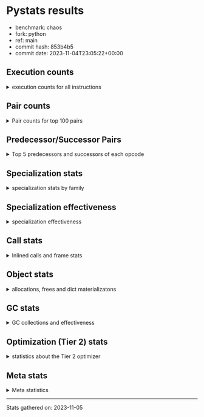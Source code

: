 
# Pystats results

- benchmark: chaos
- fork: python
- ref: main
- commit hash: 853b4b5
- commit date: 2023-11-04T23:05:22+00:00

## Execution counts

<details>
<summary> execution counts for all instructions </summary>

|Name | Count | Self | Cumulative | Miss ratio | 
|---|---:|---:|---:|---:|
| LOAD_FAST | 165,252,000 | 19.1% | 19.1% |  |
| LOAD_FAST_LOAD_FAST | 88,024,880 | 10.2% | 29.2% |  |
| LOAD_ATTR_INSTANCE_VALUE | 86,137,620 | 9.9% | 39.2% |  |
| STORE_FAST | 58,386,640 | 6.7% | 45.9% |  |
| BINARY_OP_SUBTRACT_INT | 46,007,580 | 5.3% | 51.2% |  |
| LOAD_CONST | 43,399,280 | 5.0% | 56.2% |  |
| BINARY_SUBSCR_LIST_INT | 33,318,400 | 3.8% | 60.1% |  |
| BINARY_OP_ADD_INT | 32,362,900 | 3.7% | 63.8% |  |
| BINARY_OP_MULTIPLY_FLOAT | 30,799,900 | 3.6% | 67.3% |  |
| BINARY_OP | 29,632,980 | 3.4% | 70.8% |  |
| BINARY_OP_ADD_FLOAT | 19,999,920 | 2.3% | 73.1% |  |
| RESUME_CHECK | 19,200,100 | 2.2% | 75.3% |  |
| RETURN_VALUE | 18,800,100 | 2.2% | 77.5% |  |
| STORE_ATTR_INSTANCE_VALUE | 17,605,200 | 2.0% | 79.5% |  |
| FOR_ITER_RANGE | 16,887,300 | 1.9% | 81.4% |  |
| JUMP_BACKWARD | 11,830,960 | 1.4% | 82.8% |  |
| LOAD_ATTR_METHOD_WITH_VALUES | 10,799,840 | 1.2% | 84.0% |  |
| CALL_PY_EXACT_ARGS | 10,399,860 | 1.2% | 85.2% |  |
| LOAD_GLOBAL_BUILTIN | 10,008,380 | 1.2% | 86.4% |  |
| POP_JUMP_IF_FALSE | 9,795,280 | 1.1% | 87.5% |  |
| LOAD_GLOBAL_MODULE | 9,600,060 | 1.1% | 88.6% |  |
| COMPARE_OP | 6,728,640 | 0.8% | 89.4% |  |
| CALL_BUILTIN_CLASS | 6,400,040 | 0.7% | 90.1% |  |
| RETURN_CONST | 6,000,240 | 0.7% | 90.8% |  |
| POP_JUMP_IF_NOT_NONE | 6,000,000 | 0.7% | 91.5% |  |
| EXIT_INIT_CHECK | 5,600,020 | 0.6% | 92.2% |  |
| CALL_ALLOC_AND_ENTER_INIT | 5,600,020 | 0.6% | 92.8% |  |
| GET_ITER | 5,200,160 | 0.6% | 93.4% |  |
| STORE_SUBSCR_LIST_INT | 5,199,980 | 0.6% | 94.0% |  |
| BINARY_SUBSCR_TUPLE_INT | 5,199,900 | 0.6% | 94.6% |  |
| COMPARE_OP_INT | 4,194,960 | 0.5% | 95.1% |  |
| PUSH_NULL | 4,002,880 | 0.5% | 95.6% |  |
| POP_JUMP_IF_TRUE | 3,926,160 | 0.5% | 96.0% |  |
| LIST_APPEND | 3,220,480 | 0.4% | 96.4% |  |
| CALL_LEN | 3,207,400 | 0.4% | 96.8% |  |
| CALL_BUILTIN_O | 3,202,320 | 0.4% | 97.1% |  |
| SWAP | 2,792,720 | 0.3% | 97.5% |  |
| BUILD_TUPLE | 2,400,160 | 0.3% | 97.7% |  |
| BINARY_OP_SUBTRACT_FLOAT | 2,399,940 | 0.3% | 98.0% |  |
| INTERPRETER_EXIT | 2,000,140 | 0.2% | 98.2% |  |
| LOAD_ATTR_MODULE | 2,000,100 | 0.2% | 98.5% |  |
| CALL | 1,602,840 | 0.2% | 98.7% |  |
| COMPARE_OP_FLOAT | 1,599,920 | 0.2% | 98.8% |  |
| POP_TOP | 1,592,880 | 0.2% | 99.0% |  |
| BUILD_LIST | 820,560 | 0.1% | 99.1% |  |
| LOAD_ATTR | 803,220 | 0.1% | 99.2% |  |
| LOAD_FAST_AND_CLEAR | 800,080 | 0.1% | 99.3% |  |
| COPY | 800,000 | 0.1% | 99.4% |  |
| IS_OP | 800,000 | 0.1% | 99.5% |  |
| CALL_METHOD_DESCRIPTOR_NOARGS | 799,980 | 0.1% | 99.6% |  |
| LOAD_ATTR_METHOD_NO_DICT | 799,980 | 0.1% | 99.7% |  |
| CALL_ISINSTANCE | 400,140 | 0.0% | 99.7% |  |
| TO_BOOL_BOOL | 400,140 | 0.0% | 99.8% |  |
| UNARY_NEGATIVE | 400,000 | 0.0% | 99.8% |  |
| JUMP_FORWARD | 400,000 | 0.0% | 99.9% |  |
| STORE_FAST_STORE_FAST | 400,000 | 0.0% | 99.9% |  |
| CALL_PY_WITH_DEFAULTS | 399,980 | 0.0% | 100.0% |  |
| UNPACK_SEQUENCE_TWO_TUPLE | 399,980 | 0.0% | 100.0% |  |
| BINARY_SUBSCR | 8,100 | 0.0% | 100.0% |  |
| LOAD_GLOBAL | 1,120 | 0.0% | 100.0% |  |
| LOAD_DEREF | 240 | 0.0% | 100.0% |  |
| RESUME | 220 | 0.0% | 100.0% |  |
| STORE_ATTR | 180 | 0.0% | 100.0% |  |
| COPY_FREE_VARS | 160 | 0.0% | 100.0% |  |
| TO_BOOL | 120 | 0.0% | 100.0% |  |
| FOR_ITER | 120 | 0.0% | 100.0% |  |
| CALL_METHOD_DESCRIPTOR_FAST | 80 | 0.0% | 100.0% | 100.0% |
| NOP | 80 | 0.0% | 100.0% |  |
| CALL_FUNCTION_EX | 80 | 0.0% | 100.0% |  |
| CALL_TYPE_1 | 80 | 0.0% | 100.0% |  |
| LOAD_SUPER_ATTR_METHOD | 80 | 0.0% | 100.0% |  |
| TO_BOOL_NONE | 60 | 0.0% | 100.0% |  |
| STORE_SUBSCR | 40 | 0.0% | 100.0% |  |
| UNPACK_SEQUENCE | 40 | 0.0% | 100.0% |  |
| LOAD_SUPER_ATTR | 20 | 0.0% | 100.0% |  |


</details>

## Pair counts

<details>
<summary> Pair counts for top 100 pairs </summary>

|Pair | Count | Self | Cumulative | 
|---|---:|---:|---:|
| LOAD_FAST LOAD_ATTR_INSTANCE_VALUE | 76,306,920 | 8.8% | 8.8% |
| LOAD_ATTR_INSTANCE_VALUE LOAD_FAST | 43,323,120 | 5.0% | 13.8% |
| STORE_FAST LOAD_FAST_LOAD_FAST | 34,461,920 | 4.0% | 17.8% |
| LOAD_FAST BINARY_OP_MULTIPLY_FLOAT | 28,800,000 | 3.3% | 21.1% |
| LOAD_FAST_LOAD_FAST STORE_ATTR_INSTANCE_VALUE | 16,800,240 | 1.9% | 23.0% |
| LOAD_CONST BINARY_OP_ADD_INT | 16,163,000 | 1.9% | 24.9% |
| STORE_FAST LOAD_FAST | 15,600,240 | 1.8% | 26.7% |
| BINARY_OP_MULTIPLY_FLOAT BINARY_OP_ADD_FLOAT | 15,599,880 | 1.8% | 28.5% |
| BINARY_OP_ADD_INT LOAD_FAST | 15,200,000 | 1.8% | 30.3% |
| BINARY_OP_MULTIPLY_FLOAT LOAD_FAST | 15,199,960 | 1.8% | 32.0% |
| LOAD_FAST_LOAD_FAST BINARY_OP_SUBTRACT_INT | 15,199,920 | 1.8% | 33.8% |
| FOR_ITER_RANGE STORE_FAST | 13,679,780 | 1.6% | 35.3% |
| BINARY_OP_SUBTRACT_INT BINARY_SUBSCR_LIST_INT | 13,600,000 | 1.6% | 36.9% |
| LOAD_FAST_LOAD_FAST LOAD_CONST | 13,200,000 | 1.5% | 38.4% |
| LOAD_CONST BINARY_OP_SUBTRACT_INT | 12,807,560 | 1.5% | 39.9% |
| BINARY_OP STORE_FAST | 12,000,100 | 1.4% | 41.3% |
| BINARY_OP_ADD_FLOAT LOAD_FAST | 11,999,920 | 1.4% | 42.7% |
| JUMP_BACKWARD FOR_ITER_RANGE | 11,687,140 | 1.3% | 44.0% |
| STORE_ATTR_INSTANCE_VALUE LOAD_FAST_LOAD_FAST | 11,200,160 | 1.3% | 45.3% |
| CALL_PY_EXACT_ARGS RESUME_CHECK | 10,399,860 | 1.2% | 46.5% |
| LOAD_FAST_LOAD_FAST BINARY_OP | 10,000,120 | 1.2% | 47.7% |
| RESUME_CHECK LOAD_FAST | 10,000,020 | 1.2% | 48.8% |
| BINARY_OP LOAD_FAST_LOAD_FAST | 10,000,000 | 1.2% | 50.0% |
| LOAD_FAST BINARY_OP_SUBTRACT_INT | 9,600,000 | 1.1% | 51.1% |
| BINARY_OP_SUBTRACT_INT BINARY_OP | 9,600,000 | 1.1% | 52.2% |
| BINARY_SUBSCR_LIST_INT STORE_FAST | 9,600,000 | 1.1% | 53.3% |
| LOAD_ATTR_INSTANCE_VALUE BINARY_OP_ADD_INT | 9,600,000 | 1.1% | 54.4% |
| BINARY_OP_ADD_INT BINARY_SUBSCR_LIST_INT | 9,363,040 | 1.1% | 55.5% |
| RETURN_VALUE STORE_FAST | 9,200,020 | 1.1% | 56.6% |
| LOAD_FAST_LOAD_FAST LOAD_ATTR_INSTANCE_VALUE | 9,029,680 | 1.0% | 57.6% |
| LOAD_FAST LOAD_CONST | 8,963,520 | 1.0% | 58.6% |
| LOAD_ATTR_INSTANCE_VALUE BINARY_OP_SUBTRACT_INT | 8,400,000 | 1.0% | 59.6% |
| BINARY_OP_SUBTRACT_INT LOAD_CONST | 8,399,980 | 1.0% | 60.6% |
| LOAD_ATTR_INSTANCE_VALUE LOAD_CONST | 8,007,360 | 0.9% | 61.5% |
| LOAD_FAST RETURN_VALUE | 7,600,080 | 0.9% | 62.4% |
| BINARY_OP_SUBTRACT_INT LOAD_FAST | 7,200,000 | 0.8% | 63.2% |
| LOAD_GLOBAL_BUILTIN LOAD_FAST | 6,407,600 | 0.7% | 63.9% |
| LOAD_GLOBAL_MODULE LOAD_FAST | 6,400,000 | 0.7% | 64.7% |
| RESUME_CHECK LOAD_FAST_LOAD_FAST | 6,000,060 | 0.7% | 65.4% |
| LOAD_FAST POP_JUMP_IF_NOT_NONE | 6,000,000 | 0.7% | 66.1% |
| STORE_FAST LOAD_GLOBAL_BUILTIN | 5,999,920 | 0.7% | 66.8% |
| LOAD_FAST_LOAD_FAST LOAD_FAST | 5,896,240 | 0.7% | 67.4% |
| POP_JUMP_IF_FALSE LOAD_FAST | 5,856,320 | 0.7% | 68.1% |
| STORE_ATTR_INSTANCE_VALUE RETURN_CONST | 5,604,860 | 0.6% | 68.8% |
| EXIT_INIT_CHECK RETURN_VALUE | 5,600,020 | 0.6% | 69.4% |
| RETURN_CONST EXIT_INIT_CHECK | 5,600,020 | 0.6% | 70.0% |
| CALL_ALLOC_AND_ENTER_INIT RESUME_CHECK | 5,600,020 | 0.6% | 70.7% |
| LOAD_FAST BINARY_OP_ADD_INT | 5,600,000 | 0.6% | 71.3% |
| LOAD_FAST LOAD_ATTR_METHOD_WITH_VALUES | 5,599,720 | 0.6% | 72.0% |
| BINARY_OP_SUBTRACT_INT STORE_FAST | 5,200,200 | 0.6% | 72.6% |
| CALL_BUILTIN_CLASS GET_ITER | 5,200,100 | 0.6% | 73.2% |
| BINARY_SUBSCR_LIST_INT LOAD_FAST_LOAD_FAST | 5,199,980 | 0.6% | 73.8% |
| STORE_SUBSCR_LIST_INT JUMP_BACKWARD | 5,199,980 | 0.6% | 74.4% |
| LOAD_FAST_LOAD_FAST BINARY_SUBSCR_LIST_INT | 5,199,960 | 0.6% | 75.0% |
| BINARY_OP_ADD_FLOAT CALL_ALLOC_AND_ENTER_INIT | 5,199,960 | 0.6% | 75.6% |
| BINARY_SUBSCR_LIST_INT LOAD_ATTR_METHOD_WITH_VALUES | 5,199,960 | 0.6% | 76.2% |
| LOAD_CONST BINARY_SUBSCR_TUPLE_INT | 5,199,800 | 0.6% | 76.8% |
| RETURN_VALUE LOAD_FAST_LOAD_FAST | 4,800,000 | 0.6% | 77.3% |
| LOAD_FAST_LOAD_FAST CALL_PY_EXACT_ARGS | 4,800,000 | 0.6% | 77.9% |
| LOAD_FAST_LOAD_FAST STORE_SUBSCR_LIST_INT | 4,800,000 | 0.6% | 78.4% |
| POP_JUMP_IF_NOT_NONE LOAD_GLOBAL_MODULE | 4,800,000 | 0.6% | 79.0% |
| LOAD_ATTR_METHOD_WITH_VALUES LOAD_FAST_LOAD_FAST | 4,800,000 | 0.6% | 79.6% |
| GET_ITER FOR_ITER_RANGE | 4,400,040 | 0.5% | 80.1% |
| COMPARE_OP_INT POP_JUMP_IF_FALSE | 4,194,960 | 0.5% | 80.5% |
| LOAD_CONST BINARY_OP | 4,000,480 | 0.5% | 81.0% |
| BINARY_OP_ADD_INT CALL_BUILTIN_CLASS | 4,000,000 | 0.5% | 81.5% |
| PUSH_NULL LOAD_FAST | 3,602,560 | 0.4% | 81.9% |
| BINARY_OP LOAD_FAST | 3,600,280 | 0.4% | 82.3% |
| LOAD_ATTR_METHOD_WITH_VALUES CALL_PY_EXACT_ARGS | 3,599,800 | 0.4% | 82.7% |
| COMPARE_OP POP_JUMP_IF_TRUE | 3,526,080 | 0.4% | 83.1% |
| LIST_APPEND JUMP_BACKWARD | 3,220,480 | 0.4% | 83.5% |
| LOAD_ATTR_INSTANCE_VALUE CALL_LEN | 3,207,360 | 0.4% | 83.9% |
| COMPARE_OP POP_JUMP_IF_FALSE | 3,200,240 | 0.4% | 84.2% |
| BINARY_SUBSCR_LIST_INT LIST_APPEND | 3,200,000 | 0.4% | 84.6% |
| BINARY_SUBSCR_TUPLE_INT COMPARE_OP | 3,200,000 | 0.4% | 85.0% |
| LOAD_ATTR_INSTANCE_VALUE LOAD_FAST_LOAD_FAST | 3,200,000 | 0.4% | 85.3% |
| POP_JUMP_IF_FALSE LOAD_FAST_LOAD_FAST | 2,999,680 | 0.3% | 85.7% |
| CALL_LEN LOAD_FAST | 2,800,000 | 0.3% | 86.0% |
| RESUME_CHECK LOAD_GLOBAL_MODULE | 2,799,920 | 0.3% | 86.3% |
| LOAD_FAST BINARY_SUBSCR_LIST_INT | 2,755,400 | 0.3% | 86.7% |
| BINARY_SUBSCR_LIST_INT COMPARE_OP | 2,726,080 | 0.3% | 87.0% |
| LOAD_FAST_LOAD_FAST COMPARE_OP_INT | 2,698,440 | 0.3% | 87.3% |
| BINARY_OP BINARY_OP_ADD_FLOAT | 2,400,160 | 0.3% | 87.6% |
| BINARY_OP_ADD_INT LOAD_CONST | 2,400,000 | 0.3% | 87.8% |
| FOR_ITER_RANGE JUMP_BACKWARD | 2,400,000 | 0.3% | 88.1% |
| LOAD_GLOBAL_BUILTIN LOAD_FAST_LOAD_FAST | 2,400,000 | 0.3% | 88.4% |
| LOAD_ATTR_METHOD_WITH_VALUES LOAD_FAST | 2,399,940 | 0.3% | 88.7% |
| POP_JUMP_IF_TRUE LOAD_FAST_LOAD_FAST | 2,163,040 | 0.2% | 88.9% |
| LOAD_FAST BINARY_OP | 2,020,520 | 0.2% | 89.1% |
| BUILD_TUPLE RETURN_VALUE | 2,007,440 | 0.2% | 89.4% |
| CALL_BUILTIN_O STORE_FAST | 2,002,340 | 0.2% | 89.6% |
| LOAD_FAST CALL_BUILTIN_O | 2,002,280 | 0.2% | 89.8% |
| CACHE RESUME_CHECK | 2,000,060 | 0.2% | 90.1% |
| LOAD_ATTR_MODULE PUSH_NULL | 2,000,040 | 0.2% | 90.3% |
| RETURN_VALUE INTERPRETER_EXIT | 2,000,000 | 0.2% | 90.5% |
| BINARY_SUBSCR_LIST_INT BUILD_TUPLE | 2,000,000 | 0.2% | 90.8% |
| BINARY_SUBSCR_LIST_INT LOAD_FAST | 2,000,000 | 0.2% | 91.0% |
| LOAD_ATTR_INSTANCE_VALUE LOAD_GLOBAL_BUILTIN | 2,000,000 | 0.2% | 91.2% |
| LOAD_GLOBAL_MODULE LOAD_ATTR_MODULE | 1,999,960 | 0.2% | 91.5% |
| LOAD_FAST CALL_PY_EXACT_ARGS | 1,999,920 | 0.2% | 91.7% |


</details>

## Predecessor/Successor Pairs

<details>
<summary> Top 5 predecessors and successors of each opcode </summary>

### CACHE

<details>
<summary> Successors and predecessors for CACHE </summary>

|Successors | Count | Percentage | 
|---|---:|---:|
| RESUME_CHECK | 2,000,060 | 100.0% |
| RESUME | 80 | 0.0% |


</details>

### BINARY_SUBSCR

<details>
<summary> Successors and predecessors for BINARY_SUBSCR </summary>

|Predecessors | Count | Percentage | 
|---|---:|---:|
| LOAD_CONST | 7,640 | 94.3% |
| BINARY_SUBSCR | 220 | 2.7% |
| LOAD_FAST | 120 | 1.5% |
| BINARY_SUBSCR_TUPLE_INT | 80 | 1.0% |
| LOAD_FAST_LOAD_FAST | 40 | 0.5% |

|Successors | Count | Percentage | 
|---|---:|---:|
| CALL | 7,460 | 92.1% |
| BINARY_SUBSCR | 220 | 2.7% |
| BINARY_SUBSCR_LIST_INT | 160 | 2.0% |
| BINARY_SUBSCR_TUPLE_INT | 100 | 1.2% |
| BINARY_OP | 80 | 1.0% |


</details>

### EXIT_INIT_CHECK

<details>
<summary> Successors and predecessors for EXIT_INIT_CHECK </summary>

|Predecessors | Count | Percentage | 
|---|---:|---:|
| RETURN_CONST | 5,600,020 | 100.0% |

|Successors | Count | Percentage | 
|---|---:|---:|
| RETURN_VALUE | 5,600,020 | 100.0% |


</details>

### GET_ITER

<details>
<summary> Successors and predecessors for GET_ITER </summary>

|Predecessors | Count | Percentage | 
|---|---:|---:|
| CALL_BUILTIN_CLASS | 5,200,100 | 100.0% |
| CALL | 60 | 0.0% |

|Successors | Count | Percentage | 
|---|---:|---:|
| FOR_ITER_RANGE | 4,400,040 | 84.6% |
| LOAD_FAST_AND_CLEAR | 800,080 | 15.4% |
| FOR_ITER | 40 | 0.0% |


</details>

### INTERPRETER_EXIT

<details>
<summary> Successors and predecessors for INTERPRETER_EXIT </summary>

|Predecessors | Count | Percentage | 
|---|---:|---:|
| RETURN_VALUE | 2,000,000 | 100.0% |
| RETURN_CONST | 140 | 0.0% |


</details>

### NOP

<details>
<summary> Successors and predecessors for NOP </summary>

|Predecessors | Count | Percentage | 
|---|---:|---:|
| POP_TOP | 80 | 100.0% |

|Successors | Count | Percentage | 
|---|---:|---:|
| LOAD_DEREF | 80 | 100.0% |


</details>

### POP_TOP

<details>
<summary> Successors and predecessors for POP_TOP </summary>

|Predecessors | Count | Percentage | 
|---|---:|---:|
| STORE_FAST | 800,000 | 50.2% |
| RETURN_CONST | 400,080 | 25.1% |
| SWAP | 392,560 | 24.6% |
| CALL | 160 | 0.0% |
| CALL_METHOD_DESCRIPTOR_FAST | 80 | 0.0% |

|Successors | Count | Percentage | 
|---|---:|---:|
| LOAD_FAST | 1,200,080 | 75.3% |
| RETURN_VALUE | 392,560 | 24.6% |
| NOP | 80 | 0.0% |
| LOAD_CONST | 80 | 0.0% |
| LOAD_GLOBAL | 40 | 0.0% |


</details>

### PUSH_NULL

<details>
<summary> Successors and predecessors for PUSH_NULL </summary>

|Predecessors | Count | Percentage | 
|---|---:|---:|
| LOAD_ATTR_MODULE | 2,000,040 | 50.0% |
| LOAD_FAST | 1,202,640 | 30.0% |
| BINARY_SUBSCR_LIST_INT | 799,960 | 20.0% |
| LOAD_ATTR | 120 | 0.0% |
| LOAD_DEREF | 80 | 0.0% |

|Successors | Count | Percentage | 
|---|---:|---:|
| LOAD_FAST | 3,602,560 | 90.0% |
| LOAD_GLOBAL_BUILTIN | 399,960 | 10.0% |
| CALL | 320 | 0.0% |
| LOAD_GLOBAL | 40 | 0.0% |


</details>

### RETURN_VALUE

<details>
<summary> Successors and predecessors for RETURN_VALUE </summary>

|Predecessors | Count | Percentage | 
|---|---:|---:|
| LOAD_FAST | 7,600,080 | 40.4% |
| EXIT_INIT_CHECK | 5,600,020 | 29.8% |
| BUILD_TUPLE | 2,007,440 | 10.7% |
| CALL_BUILTIN_O | 1,199,980 | 6.4% |
| RETURN_VALUE | 800,000 | 4.3% |

|Successors | Count | Percentage | 
|---|---:|---:|
| STORE_FAST | 9,200,020 | 48.9% |
| LOAD_FAST_LOAD_FAST | 4,800,000 | 25.5% |
| INTERPRETER_EXIT | 2,000,000 | 10.6% |
| RETURN_VALUE | 800,000 | 4.3% |
| BINARY_OP | 800,000 | 4.3% |


</details>

### STORE_SUBSCR

<details>
<summary> Successors and predecessors for STORE_SUBSCR </summary>

|Predecessors | Count | Percentage | 
|---|---:|---:|
| BINARY_OP | 20 | 50.0% |
| BINARY_OP_SUBTRACT_INT | 20 | 50.0% |

|Successors | Count | Percentage | 
|---|---:|---:|
| JUMP_BACKWARD | 20 | 50.0% |
| STORE_SUBSCR_LIST_INT | 20 | 50.0% |


</details>

### TO_BOOL

<details>
<summary> Successors and predecessors for TO_BOOL </summary>

|Predecessors | Count | Percentage | 
|---|---:|---:|
| CALL_ISINSTANCE | 60 | 50.0% |
| LOAD_FAST | 40 | 33.3% |
| CALL | 20 | 16.7% |

|Successors | Count | Percentage | 
|---|---:|---:|
| TO_BOOL_BOOL | 60 | 50.0% |
| POP_JUMP_IF_FALSE | 20 | 16.7% |
| POP_JUMP_IF_TRUE | 20 | 16.7% |
| TO_BOOL_NONE | 20 | 16.7% |


</details>

### UNARY_NEGATIVE

<details>
<summary> Successors and predecessors for UNARY_NEGATIVE </summary>

|Predecessors | Count | Percentage | 
|---|---:|---:|
| LOAD_ATTR_INSTANCE_VALUE | 399,980 | 100.0% |
| LOAD_ATTR | 20 | 0.0% |

|Successors | Count | Percentage | 
|---|---:|---:|
| LOAD_FAST | 400,000 | 100.0% |


</details>

### BINARY_OP

<details>
<summary> Successors and predecessors for BINARY_OP </summary>

|Predecessors | Count | Percentage | 
|---|---:|---:|
| LOAD_FAST_LOAD_FAST | 10,000,120 | 33.7% |
| BINARY_OP_SUBTRACT_INT | 9,600,000 | 32.4% |
| LOAD_CONST | 4,000,480 | 13.5% |
| LOAD_FAST | 2,020,520 | 6.8% |
| LOAD_ATTR_INSTANCE_VALUE | 1,600,140 | 5.4% |

|Successors | Count | Percentage | 
|---|---:|---:|
| STORE_FAST | 12,000,100 | 40.5% |
| LOAD_FAST_LOAD_FAST | 10,000,000 | 33.7% |
| LOAD_FAST | 3,600,280 | 12.1% |
| BINARY_OP_ADD_FLOAT | 2,400,160 | 8.1% |
| BINARY_OP | 811,240 | 2.7% |


</details>

### BUILD_LIST

<details>
<summary> Successors and predecessors for BUILD_LIST </summary>

|Predecessors | Count | Percentage | 
|---|---:|---:|
| SWAP | 800,080 | 97.5% |
| LOAD_CONST | 20,480 | 2.5% |

|Successors | Count | Percentage | 
|---|---:|---:|
| SWAP | 800,080 | 97.5% |
| LOAD_FAST | 20,480 | 2.5% |


</details>

### BUILD_TUPLE

<details>
<summary> Successors and predecessors for BUILD_TUPLE </summary>

|Predecessors | Count | Percentage | 
|---|---:|---:|
| BINARY_SUBSCR_LIST_INT | 2,000,000 | 83.3% |
| RETURN_VALUE | 400,000 | 16.7% |
| LOAD_GLOBAL_BUILTIN | 160 | 0.0% |

|Successors | Count | Percentage | 
|---|---:|---:|
| RETURN_VALUE | 2,007,440 | 83.6% |
| SWAP | 392,560 | 16.4% |
| CALL_ISINSTANCE | 120 | 0.0% |
| CALL | 40 | 0.0% |


</details>

### CALL

<details>
<summary> Successors and predecessors for CALL </summary>

|Predecessors | Count | Percentage | 
|---|---:|---:|
| LOAD_FAST | 400,500 | 25.0% |
| BINARY_OP_ADD_FLOAT | 400,020 | 25.0% |
| BINARY_OP_ADD_INT | 399,980 | 25.0% |
| BINARY_SUBSCR_LIST_INT | 392,540 | 24.5% |
| BINARY_SUBSCR | 7,460 | 0.5% |

|Successors | Count | Percentage | 
|---|---:|---:|
| STORE_FAST | 800,260 | 49.9% |
| RESUME_CHECK | 800,040 | 49.9% |
| CALL | 1,380 | 0.1% |
| POP_TOP | 160 | 0.0% |
| CALL_PY_EXACT_ARGS | 140 | 0.0% |


</details>

### CALL_FUNCTION_EX

<details>
<summary> Successors and predecessors for CALL_FUNCTION_EX </summary>

|Predecessors | Count | Percentage | 
|---|---:|---:|
| LOAD_FAST | 80 | 100.0% |

|Successors | Count | Percentage | 
|---|---:|---:|
| COPY_FREE_VARS | 80 | 100.0% |


</details>

### COMPARE_OP

<details>
<summary> Successors and predecessors for COMPARE_OP </summary>

|Predecessors | Count | Percentage | 
|---|---:|---:|
| BINARY_SUBSCR_TUPLE_INT | 3,200,000 | 47.6% |
| BINARY_SUBSCR_LIST_INT | 2,726,080 | 40.5% |
| LOAD_CONST | 400,120 | 5.9% |
| LOAD_FAST | 400,000 | 5.9% |
| COMPARE_OP | 2,040 | 0.0% |

|Successors | Count | Percentage | 
|---|---:|---:|
| POP_JUMP_IF_TRUE | 3,526,080 | 52.4% |
| POP_JUMP_IF_FALSE | 3,200,240 | 47.6% |
| COMPARE_OP | 2,040 | 0.0% |
| COMPARE_OP_INT | 200 | 0.0% |
| COMPARE_OP_FLOAT | 80 | 0.0% |


</details>

### COPY

<details>
<summary> Successors and predecessors for COPY </summary>

|Predecessors | Count | Percentage | 
|---|---:|---:|
| LOAD_FAST | 800,000 | 100.0% |

|Successors | Count | Percentage | 
|---|---:|---:|
| LOAD_ATTR_INSTANCE_VALUE | 799,920 | 100.0% |
| LOAD_ATTR | 80 | 0.0% |


</details>

### COPY_FREE_VARS

<details>
<summary> Successors and predecessors for COPY_FREE_VARS </summary>

|Predecessors | Count | Percentage | 
|---|---:|---:|
| CALL | 80 | 50.0% |
| CALL_FUNCTION_EX | 80 | 50.0% |

|Successors | Count | Percentage | 
|---|---:|---:|
| RESUME_CHECK | 140 | 87.5% |
| RESUME | 20 | 12.5% |


</details>

### FOR_ITER

<details>
<summary> Successors and predecessors for FOR_ITER </summary>

|Predecessors | Count | Percentage | 
|---|---:|---:|
| JUMP_BACKWARD | 60 | 50.0% |
| GET_ITER | 40 | 33.3% |
| SWAP | 20 | 16.7% |

|Successors | Count | Percentage | 
|---|---:|---:|
| STORE_FAST | 60 | 50.0% |
| FOR_ITER_RANGE | 60 | 50.0% |


</details>

### IS_OP

<details>
<summary> Successors and predecessors for IS_OP </summary>

|Predecessors | Count | Percentage | 
|---|---:|---:|
| LOAD_GLOBAL_MODULE | 799,980 | 100.0% |
| LOAD_GLOBAL | 20 | 0.0% |

|Successors | Count | Percentage | 
|---|---:|---:|
| POP_JUMP_IF_FALSE | 800,000 | 100.0% |


</details>

### JUMP_BACKWARD

<details>
<summary> Successors and predecessors for JUMP_BACKWARD </summary>

|Predecessors | Count | Percentage | 
|---|---:|---:|
| STORE_SUBSCR_LIST_INT | 5,199,980 | 44.0% |
| LIST_APPEND | 3,220,480 | 27.2% |
| FOR_ITER_RANGE | 2,400,000 | 20.3% |
| POP_JUMP_IF_TRUE | 563,040 | 4.8% |
| STORE_FAST | 303,680 | 2.6% |

|Successors | Count | Percentage | 
|---|---:|---:|
| FOR_ITER_RANGE | 11,687,140 | 98.8% |
| LOAD_FAST | 143,760 | 1.2% |
| FOR_ITER | 60 | 0.0% |


</details>

### JUMP_FORWARD

<details>
<summary> Successors and predecessors for JUMP_FORWARD </summary>

|Predecessors | Count | Percentage | 
|---|---:|---:|
| STORE_ATTR_INSTANCE_VALUE | 399,980 | 100.0% |
| STORE_ATTR | 20 | 0.0% |

|Successors | Count | Percentage | 
|---|---:|---:|
| LOAD_FAST | 400,000 | 100.0% |


</details>

### LIST_APPEND

<details>
<summary> Successors and predecessors for LIST_APPEND </summary>

|Predecessors | Count | Percentage | 
|---|---:|---:|
| BINARY_SUBSCR_LIST_INT | 3,200,000 | 99.4% |
| BINARY_OP | 20,480 | 0.6% |

|Successors | Count | Percentage | 
|---|---:|---:|
| JUMP_BACKWARD | 3,220,480 | 100.0% |


</details>

### LOAD_ATTR

<details>
<summary> Successors and predecessors for LOAD_ATTR </summary>

|Predecessors | Count | Percentage | 
|---|---:|---:|
| LOAD_FAST | 802,360 | 99.9% |
| LOAD_ATTR | 380 | 0.0% |
| LOAD_GLOBAL | 140 | 0.0% |
| LOAD_GLOBAL_MODULE | 140 | 0.0% |
| COPY | 80 | 0.0% |

|Successors | Count | Percentage | 
|---|---:|---:|
| STORE_FAST | 800,020 | 99.6% |
| LOAD_ATTR_INSTANCE_VALUE | 1,100 | 0.1% |
| LOAD_FAST | 620 | 0.1% |
| LOAD_ATTR | 380 | 0.0% |
| BINARY_OP | 300 | 0.0% |


</details>

### LOAD_CONST

<details>
<summary> Successors and predecessors for LOAD_CONST </summary>

|Predecessors | Count | Percentage | 
|---|---:|---:|
| LOAD_FAST_LOAD_FAST | 13,200,000 | 30.4% |
| LOAD_FAST | 8,963,520 | 20.7% |
| BINARY_OP_SUBTRACT_INT | 8,399,980 | 19.4% |
| LOAD_ATTR_INSTANCE_VALUE | 8,007,360 | 18.5% |
| BINARY_OP_ADD_INT | 2,400,000 | 5.5% |

|Successors | Count | Percentage | 
|---|---:|---:|
| BINARY_OP_ADD_INT | 16,163,000 | 37.2% |
| BINARY_OP_SUBTRACT_INT | 12,807,560 | 29.5% |
| BINARY_SUBSCR_TUPLE_INT | 5,199,800 | 12.0% |
| BINARY_OP | 4,000,480 | 9.2% |
| COMPARE_OP_INT | 800,120 | 1.8% |


</details>

### LOAD_DEREF

<details>
<summary> Successors and predecessors for LOAD_DEREF </summary>

|Predecessors | Count | Percentage | 
|---|---:|---:|
| NOP | 80 | 33.3% |
| STORE_FAST | 80 | 33.3% |
| LOAD_GLOBAL_BUILTIN | 80 | 33.3% |

|Successors | Count | Percentage | 
|---|---:|---:|
| PUSH_NULL | 80 | 33.3% |
| LOAD_FAST | 80 | 33.3% |
| STORE_FAST | 80 | 33.3% |


</details>

### LOAD_FAST

<details>
<summary> Successors and predecessors for LOAD_FAST </summary>

|Predecessors | Count | Percentage | 
|---|---:|---:|
| LOAD_ATTR_INSTANCE_VALUE | 43,323,120 | 26.2% |
| STORE_FAST | 15,600,240 | 9.4% |
| BINARY_OP_ADD_INT | 15,200,000 | 9.2% |
| BINARY_OP_MULTIPLY_FLOAT | 15,199,960 | 9.2% |
| BINARY_OP_ADD_FLOAT | 11,999,920 | 7.3% |

|Successors | Count | Percentage | 
|---|---:|---:|
| LOAD_ATTR_INSTANCE_VALUE | 76,306,920 | 46.2% |
| BINARY_OP_MULTIPLY_FLOAT | 28,800,000 | 17.4% |
| BINARY_OP_SUBTRACT_INT | 9,600,000 | 5.8% |
| LOAD_CONST | 8,963,520 | 5.4% |
| RETURN_VALUE | 7,600,080 | 4.6% |


</details>

### LOAD_FAST_AND_CLEAR

<details>
<summary> Successors and predecessors for LOAD_FAST_AND_CLEAR </summary>

|Predecessors | Count | Percentage | 
|---|---:|---:|
| GET_ITER | 800,080 | 100.0% |

|Successors | Count | Percentage | 
|---|---:|---:|
| SWAP | 800,080 | 100.0% |


</details>

### LOAD_FAST_LOAD_FAST

<details>
<summary> Successors and predecessors for LOAD_FAST_LOAD_FAST </summary>

|Predecessors | Count | Percentage | 
|---|---:|---:|
| STORE_FAST | 34,461,920 | 39.2% |
| STORE_ATTR_INSTANCE_VALUE | 11,200,160 | 12.7% |
| BINARY_OP | 10,000,000 | 11.4% |
| RESUME_CHECK | 6,000,060 | 6.8% |
| BINARY_SUBSCR_LIST_INT | 5,199,980 | 5.9% |

|Successors | Count | Percentage | 
|---|---:|---:|
| STORE_ATTR_INSTANCE_VALUE | 16,800,240 | 19.1% |
| BINARY_OP_SUBTRACT_INT | 15,199,920 | 17.3% |
| LOAD_CONST | 13,200,000 | 15.0% |
| BINARY_OP | 10,000,120 | 11.4% |
| LOAD_ATTR_INSTANCE_VALUE | 9,029,680 | 10.3% |


</details>

### LOAD_GLOBAL

<details>
<summary> Successors and predecessors for LOAD_GLOBAL </summary>

|Predecessors | Count | Percentage | 
|---|---:|---:|
| STORE_FAST | 200 | 17.9% |
| LOAD_FAST | 160 | 14.3% |
| RESUME | 140 | 12.5% |
| LOAD_GLOBAL_BUILTIN | 140 | 12.5% |
| RESUME_CHECK | 140 | 12.5% |

|Successors | Count | Percentage | 
|---|---:|---:|
| LOAD_GLOBAL_BUILTIN | 420 | 37.5% |
| LOAD_GLOBAL_MODULE | 260 | 23.2% |
| LOAD_FAST | 240 | 21.4% |
| LOAD_ATTR | 140 | 12.5% |
| CALL | 20 | 1.8% |


</details>

### LOAD_SUPER_ATTR

<details>
<summary> Successors and predecessors for LOAD_SUPER_ATTR </summary>

|Predecessors | Count | Percentage | 
|---|---:|---:|
| LOAD_FAST | 20 | 100.0% |

|Successors | Count | Percentage | 
|---|---:|---:|
| LOAD_SUPER_ATTR_METHOD | 20 | 100.0% |


</details>

### POP_JUMP_IF_FALSE

<details>
<summary> Successors and predecessors for POP_JUMP_IF_FALSE </summary>

|Predecessors | Count | Percentage | 
|---|---:|---:|
| COMPARE_OP_INT | 4,194,960 | 42.8% |
| COMPARE_OP | 3,200,240 | 32.7% |
| COMPARE_OP_FLOAT | 1,599,920 | 16.3% |
| IS_OP | 800,000 | 8.2% |
| TO_BOOL_BOOL | 80 | 0.0% |

|Successors | Count | Percentage | 
|---|---:|---:|
| LOAD_FAST | 5,856,320 | 59.8% |
| LOAD_FAST_LOAD_FAST | 2,999,680 | 30.6% |
| LOAD_CONST | 400,000 | 4.1% |
| RETURN_CONST | 395,360 | 4.0% |
| JUMP_BACKWARD | 143,760 | 1.5% |


</details>

### POP_JUMP_IF_NOT_NONE

<details>
<summary> Successors and predecessors for POP_JUMP_IF_NOT_NONE </summary>

|Predecessors | Count | Percentage | 
|---|---:|---:|
| LOAD_FAST | 6,000,000 | 100.0% |

|Successors | Count | Percentage | 
|---|---:|---:|
| LOAD_GLOBAL_MODULE | 4,800,000 | 80.0% |
| LOAD_FAST | 1,200,000 | 20.0% |


</details>

### POP_JUMP_IF_TRUE

<details>
<summary> Successors and predecessors for POP_JUMP_IF_TRUE </summary>

|Predecessors | Count | Percentage | 
|---|---:|---:|
| COMPARE_OP | 3,526,080 | 89.8% |
| TO_BOOL_BOOL | 400,060 | 10.2% |
| TO_BOOL | 20 | 0.0% |

|Successors | Count | Percentage | 
|---|---:|---:|
| LOAD_FAST_LOAD_FAST | 2,163,040 | 55.1% |
| LOAD_FAST | 800,000 | 20.4% |
| JUMP_BACKWARD | 563,040 | 14.3% |
| LOAD_GLOBAL_MODULE | 399,960 | 10.2% |
| LOAD_GLOBAL | 60 | 0.0% |


</details>

### RETURN_CONST

<details>
<summary> Successors and predecessors for RETURN_CONST </summary>

|Predecessors | Count | Percentage | 
|---|---:|---:|
| STORE_ATTR_INSTANCE_VALUE | 5,604,860 | 93.4% |
| POP_JUMP_IF_FALSE | 395,360 | 6.6% |
| STORE_ATTR | 20 | 0.0% |

|Successors | Count | Percentage | 
|---|---:|---:|
| EXIT_INIT_CHECK | 5,600,020 | 93.3% |
| POP_TOP | 400,080 | 6.7% |
| INTERPRETER_EXIT | 140 | 0.0% |


</details>

### STORE_ATTR

<details>
<summary> Successors and predecessors for STORE_ATTR </summary>

|Predecessors | Count | Percentage | 
|---|---:|---:|
| LOAD_FAST | 100 | 55.6% |
| SWAP | 80 | 44.4% |

|Successors | Count | Percentage | 
|---|---:|---:|
| STORE_ATTR_INSTANCE_VALUE | 100 | 55.6% |
| LOAD_FAST | 40 | 22.2% |
| JUMP_FORWARD | 20 | 11.1% |
| RETURN_CONST | 20 | 11.1% |


</details>

### STORE_FAST

<details>
<summary> Successors and predecessors for STORE_FAST </summary>

|Predecessors | Count | Percentage | 
|---|---:|---:|
| FOR_ITER_RANGE | 13,679,780 | 23.4% |
| BINARY_OP | 12,000,100 | 20.6% |
| BINARY_SUBSCR_LIST_INT | 9,600,000 | 16.4% |
| RETURN_VALUE | 9,200,020 | 15.8% |
| BINARY_OP_SUBTRACT_INT | 5,200,200 | 8.9% |

|Successors | Count | Percentage | 
|---|---:|---:|
| LOAD_FAST_LOAD_FAST | 34,461,920 | 59.0% |
| LOAD_FAST | 15,600,240 | 26.7% |
| LOAD_GLOBAL_BUILTIN | 5,999,920 | 10.3% |
| STORE_FAST | 800,080 | 1.4% |
| POP_TOP | 800,000 | 1.4% |


</details>

### STORE_FAST_STORE_FAST

<details>
<summary> Successors and predecessors for STORE_FAST_STORE_FAST </summary>

|Predecessors | Count | Percentage | 
|---|---:|---:|
| UNPACK_SEQUENCE_TWO_TUPLE | 399,980 | 100.0% |
| UNPACK_SEQUENCE | 20 | 0.0% |

|Successors | Count | Percentage | 
|---|---:|---:|
| LOAD_FAST_LOAD_FAST | 400,000 | 100.0% |


</details>

### SWAP

<details>
<summary> Successors and predecessors for SWAP </summary>

|Predecessors | Count | Percentage | 
|---|---:|---:|
| BUILD_LIST | 800,080 | 28.6% |
| LOAD_FAST_AND_CLEAR | 800,080 | 28.6% |
| BINARY_OP_ADD_FLOAT | 799,960 | 28.6% |
| BUILD_TUPLE | 392,560 | 14.1% |
| BINARY_OP | 40 | 0.0% |

|Successors | Count | Percentage | 
|---|---:|---:|
| BUILD_LIST | 800,080 | 28.6% |
| FOR_ITER_RANGE | 800,060 | 28.6% |
| STORE_ATTR_INSTANCE_VALUE | 799,920 | 28.6% |
| POP_TOP | 392,560 | 14.1% |
| STORE_ATTR | 80 | 0.0% |


</details>

### UNPACK_SEQUENCE

<details>
<summary> Successors and predecessors for UNPACK_SEQUENCE </summary>

|Predecessors | Count | Percentage | 
|---|---:|---:|
| RETURN_VALUE | 40 | 100.0% |

|Successors | Count | Percentage | 
|---|---:|---:|
| STORE_FAST_STORE_FAST | 20 | 50.0% |
| UNPACK_SEQUENCE_TWO_TUPLE | 20 | 50.0% |


</details>

### RESUME

<details>
<summary> Successors and predecessors for RESUME </summary>

|Predecessors | Count | Percentage | 
|---|---:|---:|
| CALL | 120 | 54.5% |
| CACHE | 80 | 36.4% |
| COPY_FREE_VARS | 20 | 9.1% |

|Successors | Count | Percentage | 
|---|---:|---:|
| LOAD_GLOBAL | 140 | 63.6% |
| LOAD_FAST | 60 | 27.3% |
| LOAD_FAST_LOAD_FAST | 20 | 9.1% |


</details>

### BINARY_OP_ADD_FLOAT

<details>
<summary> Successors and predecessors for BINARY_OP_ADD_FLOAT </summary>

|Predecessors | Count | Percentage | 
|---|---:|---:|
| BINARY_OP_MULTIPLY_FLOAT | 15,599,880 | 78.0% |
| BINARY_OP | 2,400,160 | 12.0% |
| LOAD_ATTR_INSTANCE_VALUE | 1,199,960 | 6.0% |
| LOAD_CONST | 799,920 | 4.0% |

|Successors | Count | Percentage | 
|---|---:|---:|
| LOAD_FAST | 11,999,920 | 60.0% |
| CALL_ALLOC_AND_ENTER_INIT | 5,199,960 | 26.0% |
| CALL_BUILTIN_O | 1,199,960 | 6.0% |
| SWAP | 799,960 | 4.0% |
| CALL | 400,020 | 2.0% |


</details>

### BINARY_OP_ADD_INT

<details>
<summary> Successors and predecessors for BINARY_OP_ADD_INT </summary>

|Predecessors | Count | Percentage | 
|---|---:|---:|
| LOAD_CONST | 16,163,000 | 49.9% |
| LOAD_ATTR_INSTANCE_VALUE | 9,600,000 | 29.7% |
| LOAD_FAST | 5,600,000 | 17.3% |
| BINARY_SUBSCR_LIST_INT | 999,840 | 3.1% |
| BINARY_OP | 60 | 0.0% |

|Successors | Count | Percentage | 
|---|---:|---:|
| LOAD_FAST | 15,200,000 | 47.0% |
| BINARY_SUBSCR_LIST_INT | 9,363,040 | 28.9% |
| CALL_BUILTIN_CLASS | 4,000,000 | 12.4% |
| LOAD_CONST | 2,400,000 | 7.4% |
| COMPARE_OP_INT | 696,200 | 2.2% |


</details>

### BINARY_OP_MULTIPLY_FLOAT

<details>
<summary> Successors and predecessors for BINARY_OP_MULTIPLY_FLOAT </summary>

|Predecessors | Count | Percentage | 
|---|---:|---:|
| LOAD_FAST | 28,800,000 | 93.5% |
| BINARY_OP_SUBTRACT_FLOAT | 799,920 | 2.6% |
| LOAD_ATTR_INSTANCE_VALUE | 799,920 | 2.6% |
| LOAD_FAST_LOAD_FAST | 399,960 | 1.3% |
| BINARY_OP | 100 | 0.0% |

|Successors | Count | Percentage | 
|---|---:|---:|
| BINARY_OP_ADD_FLOAT | 15,599,880 | 50.6% |
| LOAD_FAST | 15,199,960 | 49.4% |
| BINARY_OP | 60 | 0.0% |


</details>

### BINARY_OP_SUBTRACT_FLOAT

<details>
<summary> Successors and predecessors for BINARY_OP_SUBTRACT_FLOAT </summary>

|Predecessors | Count | Percentage | 
|---|---:|---:|
| LOAD_ATTR_INSTANCE_VALUE | 1,599,840 | 66.7% |
| LOAD_CONST | 799,920 | 33.3% |
| BINARY_OP | 140 | 0.0% |
| LOAD_FAST | 40 | 0.0% |

|Successors | Count | Percentage | 
|---|---:|---:|
| LOAD_FAST | 1,599,920 | 66.7% |
| BINARY_OP_MULTIPLY_FLOAT | 799,920 | 33.3% |
| STORE_FAST | 60 | 0.0% |
| BINARY_OP | 40 | 0.0% |


</details>

### BINARY_OP_SUBTRACT_INT

<details>
<summary> Successors and predecessors for BINARY_OP_SUBTRACT_INT </summary>

|Predecessors | Count | Percentage | 
|---|---:|---:|
| LOAD_FAST_LOAD_FAST | 15,199,920 | 33.0% |
| LOAD_CONST | 12,807,560 | 27.8% |
| LOAD_FAST | 9,600,000 | 20.9% |
| LOAD_ATTR_INSTANCE_VALUE | 8,400,000 | 18.3% |
| BINARY_OP | 100 | 0.0% |

|Successors | Count | Percentage | 
|---|---:|---:|
| BINARY_SUBSCR_LIST_INT | 13,600,000 | 29.6% |
| BINARY_OP | 9,600,000 | 20.9% |
| LOAD_CONST | 8,399,980 | 18.3% |
| LOAD_FAST | 7,200,000 | 15.6% |
| STORE_FAST | 5,200,200 | 11.3% |


</details>

### BINARY_SUBSCR_LIST_INT

<details>
<summary> Successors and predecessors for BINARY_SUBSCR_LIST_INT </summary>

|Predecessors | Count | Percentage | 
|---|---:|---:|
| BINARY_OP_SUBTRACT_INT | 13,600,000 | 40.8% |
| BINARY_OP_ADD_INT | 9,363,040 | 28.1% |
| LOAD_FAST_LOAD_FAST | 5,199,960 | 15.6% |
| LOAD_FAST | 2,755,400 | 8.3% |
| BINARY_SUBSCR_TUPLE_INT | 1,599,840 | 4.8% |

|Successors | Count | Percentage | 
|---|---:|---:|
| STORE_FAST | 9,600,000 | 28.8% |
| LOAD_FAST_LOAD_FAST | 5,199,980 | 15.6% |
| LOAD_ATTR_METHOD_WITH_VALUES | 5,199,960 | 15.6% |
| LIST_APPEND | 3,200,000 | 9.6% |
| COMPARE_OP | 2,726,080 | 8.2% |


</details>

### BINARY_SUBSCR_TUPLE_INT

<details>
<summary> Successors and predecessors for BINARY_SUBSCR_TUPLE_INT </summary>

|Predecessors | Count | Percentage | 
|---|---:|---:|
| LOAD_CONST | 5,199,800 | 100.0% |
| BINARY_SUBSCR | 100 | 0.0% |

|Successors | Count | Percentage | 
|---|---:|---:|
| COMPARE_OP | 3,200,000 | 61.5% |
| BINARY_SUBSCR_LIST_INT | 1,599,840 | 30.8% |
| BINARY_OP | 399,980 | 7.7% |
| BINARY_SUBSCR | 80 | 0.0% |


</details>

### CALL_ALLOC_AND_ENTER_INIT

<details>
<summary> Successors and predecessors for CALL_ALLOC_AND_ENTER_INIT </summary>

|Predecessors | Count | Percentage | 
|---|---:|---:|
| BINARY_OP_ADD_FLOAT | 5,199,960 | 92.9% |
| BINARY_OP | 399,960 | 7.1% |
| CALL | 60 | 0.0% |
| LOAD_CONST | 40 | 0.0% |

|Successors | Count | Percentage | 
|---|---:|---:|
| RESUME_CHECK | 5,600,020 | 100.0% |


</details>

### CALL_BUILTIN_CLASS

<details>
<summary> Successors and predecessors for CALL_BUILTIN_CLASS </summary>

|Predecessors | Count | Percentage | 
|---|---:|---:|
| BINARY_OP_ADD_INT | 4,000,000 | 62.5% |
| LOAD_FAST | 800,000 | 12.5% |
| BINARY_OP_SUBTRACT_INT | 800,000 | 12.5% |
| CALL_LEN | 399,960 | 6.2% |
| LOAD_ATTR_INSTANCE_VALUE | 399,960 | 6.2% |

|Successors | Count | Percentage | 
|---|---:|---:|
| GET_ITER | 5,200,100 | 81.3% |
| STORE_FAST | 799,960 | 12.5% |
| LOAD_CONST | 399,980 | 6.2% |


</details>

### CALL_BUILTIN_O

<details>
<summary> Successors and predecessors for CALL_BUILTIN_O </summary>

|Predecessors | Count | Percentage | 
|---|---:|---:|
| LOAD_FAST | 2,002,280 | 62.5% |
| BINARY_OP_ADD_FLOAT | 1,199,960 | 37.5% |
| CALL | 80 | 0.0% |

|Successors | Count | Percentage | 
|---|---:|---:|
| STORE_FAST | 2,002,340 | 62.5% |
| RETURN_VALUE | 1,199,980 | 37.5% |


</details>

### CALL_ISINSTANCE

<details>
<summary> Successors and predecessors for CALL_ISINSTANCE </summary>

|Predecessors | Count | Percentage | 
|---|---:|---:|
| LOAD_GLOBAL_MODULE | 399,960 | 100.0% |
| BUILD_TUPLE | 120 | 0.0% |
| CALL | 60 | 0.0% |

|Successors | Count | Percentage | 
|---|---:|---:|
| TO_BOOL_BOOL | 400,080 | 100.0% |
| TO_BOOL | 60 | 0.0% |


</details>

### CALL_LEN

<details>
<summary> Successors and predecessors for CALL_LEN </summary>

|Predecessors | Count | Percentage | 
|---|---:|---:|
| LOAD_ATTR_INSTANCE_VALUE | 3,207,360 | 100.0% |
| CALL | 40 | 0.0% |

|Successors | Count | Percentage | 
|---|---:|---:|
| LOAD_FAST | 2,800,000 | 87.3% |
| CALL_BUILTIN_CLASS | 399,960 | 12.5% |
| LOAD_CONST | 7,420 | 0.2% |
| CALL | 20 | 0.0% |


</details>

### CALL_METHOD_DESCRIPTOR_FAST

<details>
<summary> Successors and predecessors for CALL_METHOD_DESCRIPTOR_FAST </summary>

|Predecessors | Count | Percentage | 
|---|---:|---:|
| LOAD_FAST | 60 | 75.0% |
| CALL | 20 | 25.0% |

|Successors | Count | Percentage | 
|---|---:|---:|
| POP_TOP | 80 | 100.0% |


</details>

### CALL_METHOD_DESCRIPTOR_NOARGS

<details>
<summary> Successors and predecessors for CALL_METHOD_DESCRIPTOR_NOARGS </summary>

|Predecessors | Count | Percentage | 
|---|---:|---:|
| LOAD_ATTR_METHOD_NO_DICT | 799,960 | 100.0% |
| CALL | 20 | 0.0% |

|Successors | Count | Percentage | 
|---|---:|---:|
| STORE_FAST | 799,980 | 100.0% |


</details>

### CALL_PY_EXACT_ARGS

<details>
<summary> Successors and predecessors for CALL_PY_EXACT_ARGS </summary>

|Predecessors | Count | Percentage | 
|---|---:|---:|
| LOAD_FAST_LOAD_FAST | 4,800,000 | 46.2% |
| LOAD_ATTR_METHOD_WITH_VALUES | 3,599,800 | 34.6% |
| LOAD_FAST | 1,999,920 | 19.2% |
| CALL | 140 | 0.0% |

|Successors | Count | Percentage | 
|---|---:|---:|
| RESUME_CHECK | 10,399,860 | 100.0% |


</details>

### CALL_PY_WITH_DEFAULTS

<details>
<summary> Successors and predecessors for CALL_PY_WITH_DEFAULTS </summary>

|Predecessors | Count | Percentage | 
|---|---:|---:|
| LOAD_FAST | 399,960 | 100.0% |
| CALL | 20 | 0.0% |

|Successors | Count | Percentage | 
|---|---:|---:|
| RESUME_CHECK | 399,980 | 100.0% |


</details>

### CALL_TYPE_1

<details>
<summary> Successors and predecessors for CALL_TYPE_1 </summary>

|Predecessors | Count | Percentage | 
|---|---:|---:|
| LOAD_CONST | 60 | 75.0% |
| CALL | 20 | 25.0% |

|Successors | Count | Percentage | 
|---|---:|---:|
| LOAD_GLOBAL_BUILTIN | 60 | 75.0% |
| LOAD_GLOBAL | 20 | 25.0% |


</details>

### COMPARE_OP_FLOAT

<details>
<summary> Successors and predecessors for COMPARE_OP_FLOAT </summary>

|Predecessors | Count | Percentage | 
|---|---:|---:|
| LOAD_ATTR_INSTANCE_VALUE | 1,599,840 | 100.0% |
| COMPARE_OP | 80 | 0.0% |

|Successors | Count | Percentage | 
|---|---:|---:|
| POP_JUMP_IF_FALSE | 1,599,920 | 100.0% |


</details>

### COMPARE_OP_INT

<details>
<summary> Successors and predecessors for COMPARE_OP_INT </summary>

|Predecessors | Count | Percentage | 
|---|---:|---:|
| LOAD_FAST_LOAD_FAST | 2,698,440 | 64.3% |
| LOAD_CONST | 800,120 | 19.1% |
| BINARY_OP_ADD_INT | 696,200 | 16.6% |
| COMPARE_OP | 200 | 0.0% |

|Successors | Count | Percentage | 
|---|---:|---:|
| POP_JUMP_IF_FALSE | 4,194,960 | 100.0% |


</details>

### FOR_ITER_RANGE

<details>
<summary> Successors and predecessors for FOR_ITER_RANGE </summary>

|Predecessors | Count | Percentage | 
|---|---:|---:|
| JUMP_BACKWARD | 11,687,140 | 69.2% |
| GET_ITER | 4,400,040 | 26.1% |
| SWAP | 800,060 | 4.7% |
| FOR_ITER | 60 | 0.0% |

|Successors | Count | Percentage | 
|---|---:|---:|
| STORE_FAST | 13,679,780 | 81.0% |
| JUMP_BACKWARD | 2,400,000 | 14.2% |
| LOAD_FAST | 800,080 | 4.7% |
| LOAD_GLOBAL_BUILTIN | 7,400 | 0.0% |
| LOAD_GLOBAL | 40 | 0.0% |


</details>

### LOAD_ATTR_INSTANCE_VALUE

<details>
<summary> Successors and predecessors for LOAD_ATTR_INSTANCE_VALUE </summary>

|Predecessors | Count | Percentage | 
|---|---:|---:|
| LOAD_FAST | 76,306,920 | 88.6% |
| LOAD_FAST_LOAD_FAST | 9,029,680 | 10.5% |
| COPY | 799,920 | 0.9% |
| LOAD_ATTR | 1,100 | 0.0% |

|Successors | Count | Percentage | 
|---|---:|---:|
| LOAD_FAST | 43,323,120 | 50.3% |
| BINARY_OP_ADD_INT | 9,600,000 | 11.1% |
| BINARY_OP_SUBTRACT_INT | 8,400,000 | 9.8% |
| LOAD_CONST | 8,007,360 | 9.3% |
| CALL_LEN | 3,207,360 | 3.7% |


</details>

### LOAD_ATTR_METHOD_NO_DICT

<details>
<summary> Successors and predecessors for LOAD_ATTR_METHOD_NO_DICT </summary>

|Predecessors | Count | Percentage | 
|---|---:|---:|
| LOAD_FAST | 799,960 | 100.0% |
| LOAD_ATTR | 20 | 0.0% |

|Successors | Count | Percentage | 
|---|---:|---:|
| CALL_METHOD_DESCRIPTOR_NOARGS | 799,960 | 100.0% |
| CALL | 20 | 0.0% |


</details>

### LOAD_ATTR_METHOD_WITH_VALUES

<details>
<summary> Successors and predecessors for LOAD_ATTR_METHOD_WITH_VALUES </summary>

|Predecessors | Count | Percentage | 
|---|---:|---:|
| LOAD_FAST | 5,599,720 | 51.9% |
| BINARY_SUBSCR_LIST_INT | 5,199,960 | 48.1% |
| LOAD_ATTR | 160 | 0.0% |

|Successors | Count | Percentage | 
|---|---:|---:|
| LOAD_FAST_LOAD_FAST | 4,800,000 | 44.4% |
| CALL_PY_EXACT_ARGS | 3,599,800 | 33.3% |
| LOAD_FAST | 2,399,940 | 22.2% |
| CALL | 100 | 0.0% |


</details>

### LOAD_ATTR_MODULE

<details>
<summary> Successors and predecessors for LOAD_ATTR_MODULE </summary>

|Predecessors | Count | Percentage | 
|---|---:|---:|
| LOAD_GLOBAL_MODULE | 1,999,960 | 100.0% |
| LOAD_ATTR | 140 | 0.0% |

|Successors | Count | Percentage | 
|---|---:|---:|
| PUSH_NULL | 2,000,040 | 100.0% |
| STORE_FAST | 60 | 0.0% |


</details>

### LOAD_GLOBAL_BUILTIN

<details>
<summary> Successors and predecessors for LOAD_GLOBAL_BUILTIN </summary>

|Predecessors | Count | Percentage | 
|---|---:|---:|
| STORE_FAST | 5,999,920 | 59.9% |
| LOAD_ATTR_INSTANCE_VALUE | 2,000,000 | 20.0% |
| BINARY_OP_SUBTRACT_INT | 800,000 | 8.0% |
| LOAD_GLOBAL_BUILTIN | 400,320 | 4.0% |
| PUSH_NULL | 399,960 | 4.0% |

|Successors | Count | Percentage | 
|---|---:|---:|
| LOAD_FAST | 6,407,600 | 64.0% |
| LOAD_FAST_LOAD_FAST | 2,400,000 | 24.0% |
| LOAD_CONST | 800,080 | 8.0% |
| LOAD_GLOBAL_BUILTIN | 400,320 | 4.0% |
| BUILD_TUPLE | 160 | 0.0% |


</details>

### LOAD_GLOBAL_MODULE

<details>
<summary> Successors and predecessors for LOAD_GLOBAL_MODULE </summary>

|Predecessors | Count | Percentage | 
|---|---:|---:|
| POP_JUMP_IF_NOT_NONE | 4,800,000 | 50.0% |
| RESUME_CHECK | 2,799,920 | 29.2% |
| LOAD_FAST | 1,592,440 | 16.6% |
| POP_JUMP_IF_TRUE | 399,960 | 4.2% |
| BINARY_OP_SUBTRACT_INT | 7,400 | 0.1% |

|Successors | Count | Percentage | 
|---|---:|---:|
| LOAD_FAST | 6,400,000 | 66.7% |
| LOAD_ATTR_MODULE | 1,999,960 | 20.8% |
| IS_OP | 799,980 | 8.3% |
| CALL_ISINSTANCE | 399,960 | 4.2% |
| LOAD_ATTR | 140 | 0.0% |


</details>

### LOAD_SUPER_ATTR_METHOD

<details>
<summary> Successors and predecessors for LOAD_SUPER_ATTR_METHOD </summary>

|Predecessors | Count | Percentage | 
|---|---:|---:|
| LOAD_FAST | 60 | 75.0% |
| LOAD_SUPER_ATTR | 20 | 25.0% |

|Successors | Count | Percentage | 
|---|---:|---:|
| LOAD_FAST | 80 | 100.0% |


</details>

### RESUME_CHECK

<details>
<summary> Successors and predecessors for RESUME_CHECK </summary>

|Predecessors | Count | Percentage | 
|---|---:|---:|
| CALL_PY_EXACT_ARGS | 10,399,860 | 54.2% |
| CALL_ALLOC_AND_ENTER_INIT | 5,600,020 | 29.2% |
| CACHE | 2,000,060 | 10.4% |
| CALL | 800,040 | 4.2% |
| CALL_PY_WITH_DEFAULTS | 399,980 | 2.1% |

|Successors | Count | Percentage | 
|---|---:|---:|
| LOAD_FAST | 10,000,020 | 52.1% |
| LOAD_FAST_LOAD_FAST | 6,000,060 | 31.3% |
| LOAD_GLOBAL_MODULE | 2,799,920 | 14.6% |
| LOAD_GLOBAL_BUILTIN | 399,960 | 2.1% |
| LOAD_GLOBAL | 140 | 0.0% |


</details>

### STORE_ATTR_INSTANCE_VALUE

<details>
<summary> Successors and predecessors for STORE_ATTR_INSTANCE_VALUE </summary>

|Predecessors | Count | Percentage | 
|---|---:|---:|
| LOAD_FAST_LOAD_FAST | 16,800,240 | 95.4% |
| SWAP | 799,920 | 4.5% |
| LOAD_FAST | 4,940 | 0.0% |
| STORE_ATTR | 100 | 0.0% |

|Successors | Count | Percentage | 
|---|---:|---:|
| LOAD_FAST_LOAD_FAST | 11,200,160 | 63.6% |
| RETURN_CONST | 5,604,860 | 31.8% |
| LOAD_FAST | 400,200 | 2.3% |
| JUMP_FORWARD | 399,980 | 2.3% |


</details>

### STORE_SUBSCR_LIST_INT

<details>
<summary> Successors and predecessors for STORE_SUBSCR_LIST_INT </summary>

|Predecessors | Count | Percentage | 
|---|---:|---:|
| LOAD_FAST_LOAD_FAST | 4,800,000 | 92.3% |
| BINARY_OP_SUBTRACT_INT | 399,960 | 7.7% |
| STORE_SUBSCR | 20 | 0.0% |

|Successors | Count | Percentage | 
|---|---:|---:|
| JUMP_BACKWARD | 5,199,980 | 100.0% |


</details>

### TO_BOOL_BOOL

<details>
<summary> Successors and predecessors for TO_BOOL_BOOL </summary>

|Predecessors | Count | Percentage | 
|---|---:|---:|
| CALL_ISINSTANCE | 400,080 | 100.0% |
| TO_BOOL | 60 | 0.0% |

|Successors | Count | Percentage | 
|---|---:|---:|
| POP_JUMP_IF_TRUE | 400,060 | 100.0% |
| POP_JUMP_IF_FALSE | 80 | 0.0% |


</details>

### TO_BOOL_NONE

<details>
<summary> Successors and predecessors for TO_BOOL_NONE </summary>

|Predecessors | Count | Percentage | 
|---|---:|---:|
| LOAD_FAST | 40 | 66.7% |
| TO_BOOL | 20 | 33.3% |

|Successors | Count | Percentage | 
|---|---:|---:|
| POP_JUMP_IF_FALSE | 60 | 100.0% |


</details>

### UNPACK_SEQUENCE_TWO_TUPLE

<details>
<summary> Successors and predecessors for UNPACK_SEQUENCE_TWO_TUPLE </summary>

|Predecessors | Count | Percentage | 
|---|---:|---:|
| RETURN_VALUE | 399,960 | 100.0% |
| UNPACK_SEQUENCE | 20 | 0.0% |

|Successors | Count | Percentage | 
|---|---:|---:|
| STORE_FAST_STORE_FAST | 399,980 | 100.0% |


</details>


</details>

## Specialization stats

<details>
<summary> specialization stats by family </summary>

### BINARY_OP

<details>
<summary> specialization stats for BINARY_OP family </summary>

|Kind | Count | Ratio | 
|---|---:|---:|
|     deferred | 29,621,280 | 18.4% |
|          hit | 131,570,240 | 81.6% |

| | Count | Ratio | 
|---|---:|---:|
| Success | 640 | 5.5% |
| Failure | 11,060 | 94.5% |

|Failure kind | Count | Ratio | 
|---|---:|---:|
| true divide different types | 2,360 | 21.3% |
| subtract different types | 2,320 | 21.0% |
| multiply different types | 2,140 | 19.3% |
| true divide float | 1,680 | 15.2% |
| power | 1,440 | 13.0% |
| add different types | 280 | 2.5% |
| add other | 280 | 2.5% |
| subtract other | 280 | 2.5% |
| true divide other | 280 | 2.5% |


</details>

### BINARY_SUBSCR

<details>
<summary> specialization stats for BINARY_SUBSCR family </summary>

|Kind | Count | Ratio | 
|---|---:|---:|
|     deferred | 7,700 | 0.0% |
|          hit | 38,518,300 | 100.0% |

| | Count | Ratio | 
|---|---:|---:|
| Success | 260 | 65.0% |
| Failure | 140 | 35.0% |

|Failure kind | Count | Ratio | 
|---|---:|---:|
| out of range | 140 | 100.0% |


</details>

### CALL

<details>
<summary> specialization stats for CALL family </summary>

|Kind | Count | Ratio | 
|---|---:|---:|
|     deferred | 1,600,900 | 5.0% |
|          hit | 30,409,820 | 95.0% |
|         miss | 80 | 0.0% |

| | Count | Ratio | 
|---|---:|---:|
| Success | 580 | 29.9% |
| Failure | 1,360 | 70.1% |

|Failure kind | Count | Ratio | 
|---|---:|---:|
| bound method | 720 | 52.9% |
| other | 580 | 42.6% |
| cfunc noargs | 60 | 4.4% |


</details>

### COMPARE_OP

<details>
<summary> specialization stats for COMPARE_OP family </summary>

|Kind | Count | Ratio | 
|---|---:|---:|
|     deferred | 6,726,320 | 53.7% |
|          hit | 5,794,880 | 46.3% |

| | Count | Ratio | 
|---|---:|---:|
| Success | 280 | 12.1% |
| Failure | 2,040 | 87.9% |

|Failure kind | Count | Ratio | 
|---|---:|---:|
| float long | 2,040 | 100.0% |


</details>

### FOR_ITER

<details>
<summary> specialization stats for FOR_ITER family </summary>

|Kind | Count | Ratio | 
|---|---:|---:|
|     deferred | 60 | 0.0% |
|          hit | 16,887,300 | 100.0% |

| | Count | Ratio | 
|---|---:|---:|
| Success | 60 | 100.0% |
| Failure | 0 | 0.0% |


</details>

### LOAD_ATTR

<details>
<summary> specialization stats for LOAD_ATTR family </summary>

|Kind | Count | Ratio | 
|---|---:|---:|
|     deferred | 801,420 | 0.8% |
|          hit | 99,737,540 | 99.2% |

| | Count | Ratio | 
|---|---:|---:|
| Success | 1,420 | 78.9% |
| Failure | 380 | 21.1% |

|Failure kind | Count | Ratio | 
|---|---:|---:|
| method | 380 | 100.0% |


</details>

### LOAD_GLOBAL

<details>
<summary> specialization stats for LOAD_GLOBAL family </summary>

|Kind | Count | Ratio | 
|---|---:|---:|
|     deferred | 440 | 0.0% |
|          hit | 19,608,440 | 100.0% |

| | Count | Ratio | 
|---|---:|---:|
| Success | 680 | 100.0% |
| Failure | 0 | 0.0% |


</details>

### LOAD_SUPER_ATTR

<details>
<summary> specialization stats for LOAD_SUPER_ATTR family </summary>

|Kind | Count | Ratio | 
|---|---:|---:|
|          hit | 80 | 80.0% |

| | Count | Ratio | 
|---|---:|---:|
| Success | 20 | 100.0% |
| Failure | 0 | 0.0% |


</details>

### POP_JUMP_IF_FALSE

<details>
<summary> specialization stats for POP_JUMP_IF_FALSE family </summary>


</details>

### POP_JUMP_IF_NOT_NONE

<details>
<summary> specialization stats for POP_JUMP_IF_NOT_NONE family </summary>


</details>

### POP_JUMP_IF_TRUE

<details>
<summary> specialization stats for POP_JUMP_IF_TRUE family </summary>


</details>

### STORE_ATTR

<details>
<summary> specialization stats for STORE_ATTR family </summary>

|Kind | Count | Ratio | 
|---|---:|---:|
|     deferred | 80 | 0.0% |
|          hit | 17,605,200 | 100.0% |

| | Count | Ratio | 
|---|---:|---:|
| Success | 100 | 100.0% |
| Failure | 0 | 0.0% |


</details>

### STORE_SUBSCR

<details>
<summary> specialization stats for STORE_SUBSCR family </summary>

|Kind | Count | Ratio | 
|---|---:|---:|
|     deferred | 20 | 0.0% |
|          hit | 5,199,980 | 100.0% |

| | Count | Ratio | 
|---|---:|---:|
| Success | 20 | 100.0% |
| Failure | 0 | 0.0% |


</details>

### TO_BOOL

<details>
<summary> specialization stats for TO_BOOL family </summary>

|Kind | Count | Ratio | 
|---|---:|---:|
|     deferred | 40 | 0.0% |
|          hit | 400,200 | 100.0% |

| | Count | Ratio | 
|---|---:|---:|
| Success | 80 | 100.0% |
| Failure | 0 | 0.0% |


</details>

### UNPACK_SEQUENCE

<details>
<summary> specialization stats for UNPACK_SEQUENCE family </summary>

|Kind | Count | Ratio | 
|---|---:|---:|
|     deferred | 20 | 0.0% |
|          hit | 399,980 | 100.0% |

| | Count | Ratio | 
|---|---:|---:|
| Success | 20 | 100.0% |
| Failure | 0 | 0.0% |


</details>


</details>

## Specialization effectiveness

<details>
<summary> specialization effectiveness </summary>

|Instructions | Count | Ratio | 
|---|---:|---:|
| Basic | 422,924,960 | 48.8% |
| Not specialized | 58,498,860 | 6.7% |
| Specialized hits | 385,332,060 | 44.5% |
| Specialized misses | 80 | 0.0% |

### Deferred by instruction

<details>
<summary> deferred by instruction </summary>

|Name | Count | Ratio | 
|---|---:|---:|
| BINARY_OP | 29,621,280 | 76.4% |
| COMPARE_OP | 6,726,320 | 17.4% |
| CALL | 1,600,900 | 4.1% |
| LOAD_ATTR | 801,420 | 2.1% |
| BINARY_SUBSCR | 7,700 | 0.0% |
| LOAD_GLOBAL | 440 | 0.0% |
| STORE_ATTR | 80 | 0.0% |
| FOR_ITER | 60 | 0.0% |
| TO_BOOL | 40 | 0.0% |
| STORE_SUBSCR | 20 | 0.0% |


</details>

### Misses by instruction

<details>
<summary> misses by instruction </summary>

|Name | Count | Ratio | 
|---|---:|---:|
| CALL_METHOD_DESCRIPTOR_FAST | 80 | 100.0% |
| CACHE | 0 | 0.0% |
| EXIT_INIT_CHECK | 0 | 0.0% |
| GET_ITER | 0 | 0.0% |
| INTERPRETER_EXIT | 0 | 0.0% |
| NOP | 0 | 0.0% |
| POP_TOP | 0 | 0.0% |
| PUSH_NULL | 0 | 0.0% |
| RETURN_VALUE | 0 | 0.0% |
| UNARY_NEGATIVE | 0 | 0.0% |


</details>


</details>

## Call stats

<details>
<summary> Inlined calls and frame stats </summary>

| | Count | Ratio | 
|---|---:|---:|
| Calls to PyEval_EvalDefault | 2,000,140 | 10.4% |
| Calls to Python functions inlined | 17,200,180 | 89.6% |
| Calls via PyEval_EvalFrame (total) | 2,000,140 | 10.4% |
| Calls via PyEval_EvalFrame (vector) | 2,000,140 | 10.4% |
| Calls via PyEval_EvalFrame (generator) | 0 | 0.0% |
| Calls via PyEval_EvalFrame (legacy) | 0 | 0.0% |
| Calls via PyEval_EvalFrame (function vectorcall) | 2,000,140 | 10.4% |
| Calls via PyEval_EvalFrame (build class) | 0 | 0.0% |
| Calls via PyEval_EvalFrame (slot) | 1,200,000 | 6.2% |
| Calls via PyEval_EvalFrame (function ex) | 80 | 0.0% |
| Calls via PyEval_EvalFrame (api) | 0 | 0.0% |
| Calls via PyEval_EvalFrame (method) | 0 | 0.0% |
| Frame objects created | 0 | 0.0% |
| Frames pushed | 21,999,880 | 114.6% |


</details>

## Object stats

<details>
<summary> allocations, frees and dict materializatons </summary>

| | Count | Ratio | 
|---|---:|---:|
| Allocations from freelist | 67,626,760 | 74.8% |
| Frees to freelist | 67,628,380 |  |
| Allocations | 22,836,360 | 25.2% |
| Allocations to 512 bytes | 22,815,880 | 25.2% |
| Allocations to 4 kbytes | 20,480 | 0.0% |
| Allocations over 4 kbytes | 0 | 0.0% |
| Frees | 23,638,542 |  |
| New values | 60 |  |
| Interpreter increfs | 374,620,600 | 97.4% |
| Interpreter decrefs | 438,623,180 | 93.4% |
| Increfs | 10,003,798 | 2.6% |
| Decrefs | 30,829,902 | 6.6% |
| Materialize dict (on request) | 0 | 0.0% |
| Materialize dict (new key) | 0 | 0.0% |
| Materialize dict (too big) | 0 | 0.0% |
| Materialize dict (str subclass) | 0 | 0.0% |
| Dematerialize dict | 0 | 0.0% |
| Method cache hits | 803,039 |  |
| Method cache misses | 221 |  |
| Method cache collisions | 244 |  |
| Method cache dunder hits | 2,000,379 |  |
| Method cache dunder misses | 61 |  |


</details>

## GC stats

<details>
<summary> GC collections and effectiveness </summary>

|Generation | Collections | Objects collected | Object visits | 
|---:|---:|---:|---:|
| 0 | 20 | 2,280 | 1,558,160 |
| 1 | 0 | 0 | 0 |
| 2 | 0 | 0 | 0 |


</details>

## Optimization (Tier 2) stats

<details>
<summary> statistics about the Tier 2 optimizer </summary>

| | Count | Ratio | 
|---|---:|---:|
| Optimization attempts | 0 |  |
| Traces created | 0 |  |
| Trace stack overflow | 0 |  |
| Trace stack underflow | 0 |  |
| Trace too long | 0 |  |
| Trace too short | 0 |  |
| Inner loop found | 0 |  |
| Recursive call | 0 |  |
| Traces executed | 0 |  |
| Uops executed | 0 |  |

### Trace length histogram

<details>
<summary> trace length histogram </summary>

|Range | Count | Ratio | 
|---|---:|---:|
| <= 1 | 0 |  |


</details>

### Optimized trace length histogram

<details>
<summary> optimized trace length histogram </summary>

|Range | Count | Ratio | 
|---|---:|---:|
| <= 1 | 0 |  |


</details>

### Trace run length histogram

<details>
<summary> trace run length histogram </summary>

|Range | Count | Ratio | 
|---|---:|---:|
| <= 1 | 0 |  |


</details>

### Uop execution stats

<details>
<summary> uop execution stats </summary>


</details>

### Unsupported opcodes

<details>
<summary> unsupported opcodes </summary>


</details>


</details>

## Meta stats

<details>
<summary> Meta statistics </summary>

| | Count | 
|---|---:|
| Number of data files | 20 |


</details>

---
Stats gathered on: 2023-11-05
